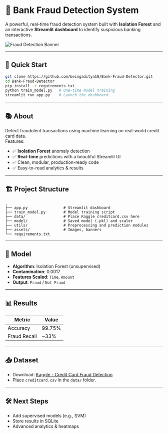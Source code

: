 # 🏦 Bank Fraud Detection System

A powerful, real-time fraud detection system built with **Isolation Forest** and an interactive **Streamlit dashboard** to identify suspicious banking transactions.

![Fraud Detection Banner](assets/fraud_banner.png)

---

## 🚀 Quick Start

```bash
git clone https://github.com/beingaditya18/Bank-Fraud-Detector.git
cd Bank-Fraud-Detector
pip install -r requirements.txt
python train_model.py   # One-time model training
streamlit run app.py    # Launch the dashboard
```

---

## 📚 About

Detect fraudulent transactions using machine learning on real-world credit card data.  
Features:

- ✅ **Isolation Forest** anomaly detection
- ✅ **Real-time** predictions with a beautiful Streamlit UI
- ✅ Clean, modular, production-ready code
- ✅ Easy-to-read analytics & results

---

## 🏗️ Project Structure

```
.
├── app.py                # Streamlit dashboard
├── train_model.py        # Model training script
├── data/                 # Place Kaggle creditcard.csv here
├── model/                # Saved model (.pkl) and scaler
├── utils/                # Preprocessing and prediction modules
├── assets/               # Images, banners
└── requirements.txt
```

---

## 🧠 Model

- **Algorithm**: Isolation Forest (unsupervised)
- **Contamination**: 0.0017
- **Features Scaled**: `Time`, `Amount`
- **Output**: `Fraud` / `Not Fraud`

---

## 📊 Results

| Metric       | Value   |
| ------------ | ------- |
| Accuracy     | 99.75%  |
| Fraud Recall | ~33%    |

---

## 📥 Dataset

- Download: [Kaggle - Credit Card Fraud Detection](https://www.kaggle.com/datasets/mlg-ulb/creditcardfraud)
- Place `creditcard.csv` in the `data/` folder.

---

## 🛠️ Next Steps

- Add supervised models (e.g., SVM)
- Store results in SQLite
- Advanced analytics & heatmaps



